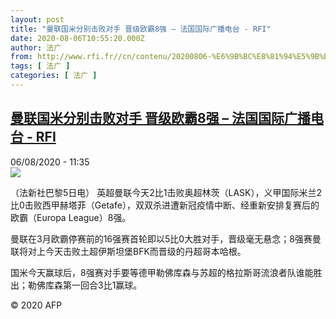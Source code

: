 ```yaml
---
layout: post
title: "曼联国米分别击败对手 晋级欧霸8强 – 法国国际广播电台 - RFI"
date: 2020-08-06T10:55:20.000Z
author: 法广
from: http://www.rfi.fr//cn/contenu/20200806-%E6%9B%BC%E8%81%94%E5%9B%BD%E7%B1%B3%E5%88%86%E5%88%AB%E5%87%BB%E8%B4%A5%E5%AF%B9%E6%89%8B-%E6%99%8B%E7%BA%A7%E6%AC%A7%E9%9C%B88%E5%BC%BA
tags: [ 法广 ]
categories: [ 法广 ]
---
```

<!--1596711320000-->
[曼联国米分别击败对手 晋级欧霸8强 – 法国国际广播电台 - RFI](http://www.rfi.fr//cn/contenu/20200806-%E6%9B%BC%E8%81%94%E5%9B%BD%E7%B1%B3%E5%88%86%E5%88%AB%E5%87%BB%E8%B4%A5%E5%AF%B9%E6%89%8B-%E6%99%8B%E7%BA%A7%E6%AC%A7%E9%9C%B88%E5%BC%BA)
------

<div>
<div>06/08/2020 - 11:35</div><img src="https://s.rfi.fr/media/display/f85ad0c4-d7cb-11ea-ac6c-005056bf87d6/w:310/p:16x9/spo0002b.200806173502.jpg"><div class="t-content__body u-clearfix"><div class="m-interstitial"></div><p>（法新社巴黎5日电）    英超曼联今天2比1击败奥超林茨（LASK），义甲国际米兰2比0击败西甲赫塔菲（Getafe），双双杀进遭新冠疫情中断、经重新安排复赛后的欧霸（Europa League）8强。</p><p>    曼联在3月欧霸停赛前的16强赛首轮即以5比0大胜对手，晋级毫无悬念；8强赛曼联将对上今天击败土超伊斯坦堡BFK而晋级的丹超哥本哈根。</p><p>    国米今天赢球后，8强赛对手要等德甲勒佛库森与苏超的格拉斯哥流浪者队谁能胜出；勒佛库森第一回合3比1赢球。</p><p class="t-copyright">© 2020 AFP</p>        </div>
</div>
